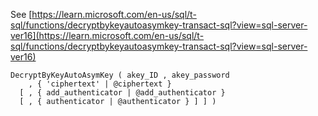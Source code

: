 See [https://learn.microsoft.com/en-us/sql/t-sql/functions/decryptbykeyautoasymkey-transact-sql?view=sql-server-ver16](https://learn.microsoft.com/en-us/sql/t-sql/functions/decryptbykeyautoasymkey-transact-sql?view=sql-server-ver16)
```
DecryptByKeyAutoAsymKey ( akey_ID , akey_password   
    , { 'ciphertext' | @ciphertext }  
  [ , { add_authenticator | @add_authenticator }   
  [ , { authenticator | @authenticator } ] ] )
```
